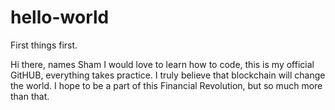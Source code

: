 # hello-world
First things first.

Hi there, names Sham I would love to learn how to code, this is my official GitHUB, everything takes practice.
I truly believe that blockchain will change the world. I hope to be a part of this Financial Revolution, but so much more than that.
